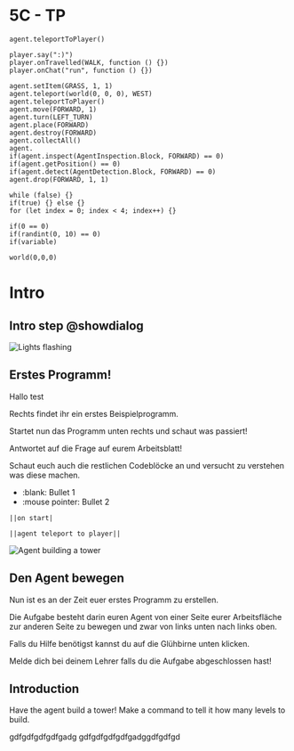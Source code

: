 # 5C - TP
<!-- block combinations that will show up by default in their workspace -->
```template
agent.teleportToPlayer()
```

<!-- blocks you want available to players, based on js code -->
```blocks
player.say(":)")
player.onTravelled(WALK, function () {})
player.onChat("run", function () {})

agent.setItem(GRASS, 1, 1)
agent.teleport(world(0, 0, 0), WEST)
agent.teleportToPlayer()
agent.move(FORWARD, 1)
agent.turn(LEFT_TURN)
agent.place(FORWARD)
agent.destroy(FORWARD)
agent.collectAll()
agent.
if(agent.inspect(AgentInspection.Block, FORWARD) == 0)
if(agent.getPosition() == 0)
if(agent.detect(AgentDetection.Block, FORWARD) == 0)
agent.drop(FORWARD, 1, 1)

while (false) {}
if(true) {} else {}
for (let index = 0; index < 4; index++) {}

if(0 == 0)
if(randint(0, 10) == 0)
if(variable)

world(0,0,0)

```

# Intro

## Intro step @showdialog

![Lights flashing](/static/giphy.gif)

## Erstes  Programm!

Hallo test

Rechts findet ihr ein erstes Beispielprogramm.

Startet nun das Programm unten rechts und schaut was passiert!

Antwortet auf die Frage auf eurem Arbeitsblatt!

Schaut euch auch die restlichen Codeblöcke an und versucht zu verstehen was diese machen.


  - :blank: Bullet 1
  - :mouse pointer: Bullet 2

``||on start|``

``||agent teleport to player||``

![Agent building a tower](/static/tutorials/agent-tower.png)

## Den Agent bewegen

Nun ist es an der Zeit euer erstes Programm zu erstellen.

Die Aufgabe besteht darin euren Agent von einer Seite eurer 
Arbeitsfläche zur anderen Seite zu bewegen und zwar von links unten nach links oben.

Falls du Hilfe benötigst kannst du auf die Glühbirne unten klicken.

Melde dich bei deinem Lehrer falls du die Aufgabe abgeschlossen hast!

## Introduction 

Have the agent build a tower! Make a command to tell it how many levels to build.

gdfgdfgdfgdfgadg
gdfgdfgdfgdfgadggdfgdfgd



